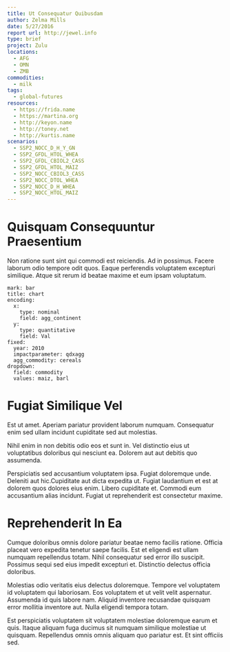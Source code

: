 ```yaml
---
title: Ut Consequatur Quibusdam
author: Zelma Mills
date: 5/27/2016
report url: http://jewel.info
type: brief
project: Zulu
locations:
  - AFG
  - OMN
  - ZMB
commodities:
  - milk
tags:
  - global-futures
resources:
  - https://frida.name
  - https://martina.org
  - http://keyon.name
  - http://toney.net
  - http://kurtis.name
scenarios:
  - SSP2_NOCC_D_H_Y_GN
  - SSP2_GFDL_HTOL_WHEA
  - SSP2_GFDL_CBIOL2_CASS
  - SSP2_GFDL_HTOL_MAIZ
  - SSP2_NOCC_CBIOL3_CASS
  - SSP2_NOCC_DTOL_WHEA
  - SSP2_NOCC_D_H_WHEA
  - SSP2_NOCC_HTOL_MAIZ
---
```

# Quisquam Consequuntur Praesentium
Non ratione sunt sint qui commodi est reiciendis. Ad in possimus. Facere laborum odio tempore odit quos. Eaque perferendis voluptatem excepturi similique. Atque sit rerum id beatae maxime et eum ipsam voluptatum.

```vis
mark: bar
title: chart
encoding:
  x:
    type: nominal
    field: agg_continent
  y:
    type: quantitative
    field: Val
fixed:
  year: 2010
  impactparameter: qdxagg
  agg_commodity: cereals
dropdown:
  field: commodity
  values: maiz, barl
```

# Fugiat Similique Vel
Est ut amet. Aperiam pariatur provident laborum numquam. Consequatur enim sed ullam incidunt cupiditate sed aut molestias.
 Nihil enim in non debitis odio eos et sunt in. Vel distinctio eius ut voluptatibus doloribus qui nesciunt ea. Dolorem aut aut debitis quo assumenda.
 Perspiciatis sed accusantium voluptatem ipsa. Fugiat doloremque unde. Deleniti aut hic.Cupiditate aut dicta expedita ut. Fugiat laudantium et est at dolorem quos dolores eius enim. Libero cupiditate et. Commodi eum accusantium alias incidunt. Fugiat ut reprehenderit est consectetur maxime.

# Reprehenderit In Ea
Cumque doloribus omnis dolore pariatur beatae nemo facilis ratione. Officia placeat vero expedita tenetur saepe facilis. Est et eligendi est ullam numquam repellendus totam. Nihil consequatur sed error illo suscipit. Possimus sequi sed eius impedit excepturi et. Distinctio delectus officia doloribus.
 Molestias odio veritatis eius delectus doloremque. Tempore vel voluptatem id voluptatem qui laboriosam. Eos voluptatem et ut velit velit aspernatur. Assumenda id quis labore nam. Aliquid inventore recusandae quisquam error mollitia inventore aut. Nulla eligendi tempora totam.
 Est perspiciatis voluptatem sit voluptatem molestiae doloremque earum et quis. Itaque aliquam fuga ducimus sit numquam similique molestiae ut quisquam. Repellendus omnis omnis aliquam quo pariatur est. Et sint officiis sed.
